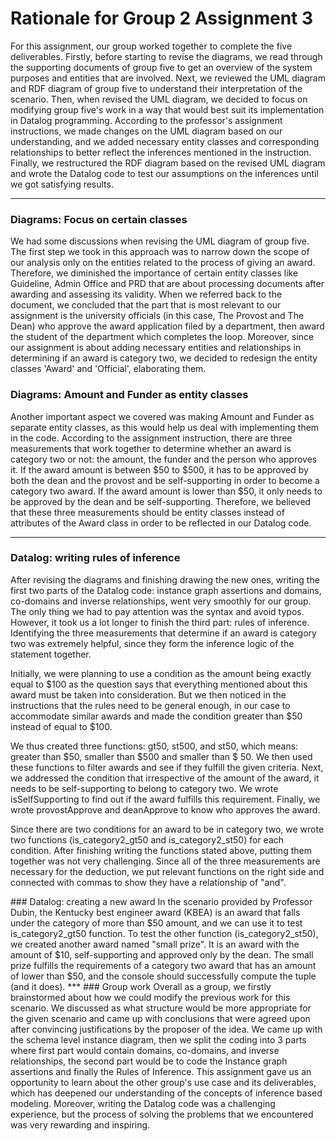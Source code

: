 # Rationale for Group 2 Assignment 3
For this assignment, our group worked together to complete the five deliverables. Firstly, before starting to revise the diagrams, we read through the supporting documents of group five to get an overview of the system purposes and entities that are involved. Next, we reviewed the UML diagram and RDF diagram of group five to understand their interpretation of the scenario. Then, when revised the UML diagram, we decided to focus on modifying group five's work in a way that would best suit its implementation in Datalog programming. According to the professor's assignment instructions, we made changes on the UML diagram based on our understanding, and we added necessary entity classes and corresponding relationships to better reflect the inferences mentioned in the instruction. Finally, we restructured the RDF diagram based on the revised UML diagram and wrote the Datalog code to test our assumptions on the inferences until we got satisfying results. 
***
### Diagrams: Focus on certain classes
We had some discussions when revising the UML diagram of group five. The first step we took in this approach was to narrow down the scope of our analysis only on the entities related to the process of giving an award. Therefore, we diminished the importance of certain entity classes like Guideline, Admin Office and PRD that are about processing documents after awarding and assessing its validity. When we referred back to the document, we concluded that the part that is most relevant to our assignment is the university officials (in this case, The Provost and The Dean) who approve the award application filed by a department, then award the student of the department which completes the loop. Moreover, since our assignment is about adding necessary entities and relationships in determining if an award is category two, we decided to redesign the entity classes 'Award' and 'Official', elaborating them.
### Diagrams: Amount and Funder as entity classes
Another important aspect we covered was making Amount and Funder as separate entity classes, as this would help us deal with implementing them in the code. According to the assignment instruction, there are three measurements that work together to determine whether an award is category two or not: the amount, the funder and the person who approves it. If the award amount is between $50 to $500, it has to be approved by both the dean and the provost and be self-supporting in order to become a category two award. If the award amount is lower than $50, it only needs to be approved by the dean and be self-supporting. Therefore, we believed that these three measurements should be entity classes instead of attributes of the Award class in order to be reflected in our Datalog code. 
***
### Datalog: writing rules of inference
<p> After revising the diagrams and finishing drawing the new ones, writing the first two parts of the Datalog code: instance graph assertions and domains, co-domains and inverse relationships, went very smoothly for our group. The only thing we had to pay attention was the syntax and avoid typos. However, it took us a lot longer to finish the third part: rules of inference. Identifying the three measurements that determine if an award is category two was extremely helpful, since they form the inference logic of the statement together. </p>
<p> Initially, we were planning to use a condition as the amount being exactly equal to $100 as the question says that everything mentioned about this award must be taken into consideration. But we then noticed in the instructions that the rules need to be general enough, in our case to accommodate similar awards and made the condition greater than $50 instead of equal to $100. </p>
<p>We thus created three functions: gt50, st500, and st50, which means: greater than $50, smaller than $500 and smaller than $ 50. We then used these functions to filter awards and see if they fulfill the given criteria. Next, we addressed the condition that irrespective of the amount of the award, it needs to be self-supporting to belong to category two. We wrote isSelfSupporting to find out if the award fulfills this requirement. Finally, we wrote provostApprove and deanApprove to know who approves the award. </p>
<p>Since there are two conditions for an award to be in category two, we wrote two functions (is_category2_gt50 and is_category2_st50) for each condition. After finishing writing the functions stated above, putting them together was not very challenging. Since all of the three measurements are necessary for the deduction, we put relevant functions on the right side and connected with commas to show they have a relationship of "and".</p>
### Datalog: creating a new award
In the scenario provided by Professor Dubin, the Kentucky best engineer award (KBEA) is an award that falls under the category of more than $50 amount, and we can use it to test is_category2_gt50 function. To test the other function (is_category2_st50), we created another award named "small prize". It is an award with the amount of $10, self-supporting and approved only by the dean. The small prize fulfills the requirements of a category two award that has an amount of lower than $50, and the console should successfully compute the tuple (and it does).
***
### Group work
Overall as a group, we firstly brainstormed about how we could modify the previous work for this scenario. We discussed as what structure would be more appropriate for the given scenario and came up with conclusions that were agreed upon after convincing justifications by the proposer of the idea. We came up with the schema level instance diagram, then we split the coding into 3 parts where first part would contain domains, co-domains, and inverse relationships, the second part would be to code the Instance graph assertions and finally the Rules of Inference. This assignment gave us an opportunity to learn about the other group's use case and its deliverables, which has deepened our understanding of the concepts of inference based modeling. Moreover, writing the Datalog code was a challenging experience, but the process of solving the problems that we encountered was very rewarding and inspiring.
